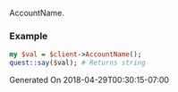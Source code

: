 AccountName.
### Example

```perl
my $val = $client->AccountName();
quest::say($val); # Returns string
```


Generated On 2018-04-29T00:30:15-07:00
